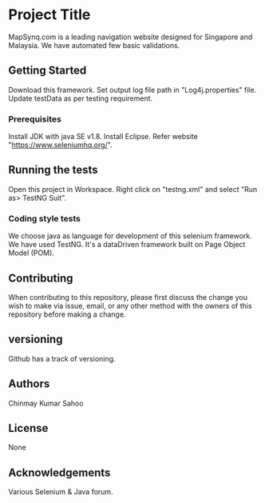 # Project Title

MapSynq.com is a leading navigation website designed for Singapore and Malaysia. 
We have automated few basic validations.

## Getting Started

Download this framework. 
Set output log file path in "Log4j.properties" file.
Update testData as per testing requirement.

### Prerequisites
Install JDK with java SE v1.8. 
Install Eclipse. Refer website "https://www.seleniumhq.org/".

## Running the tests

Open this project in Workspace. Right click on "testng.xml" and select "Run as> TestNG Suit".

### Coding style tests
We choose java as language for development of this selenium framework.
We have used TestNG.
It's a dataDriven framework built on Page Object Model (POM).

## Contributing

When contributing to this repository, please first discuss the change you wish to make via issue, email, or any other method with the owners of this repository before making a change.

## versioning
Github has a track of versioning.

## Authors
Chinmay Kumar Sahoo

## License

None

## Acknowledgements
Various Selenium & Java forum.
